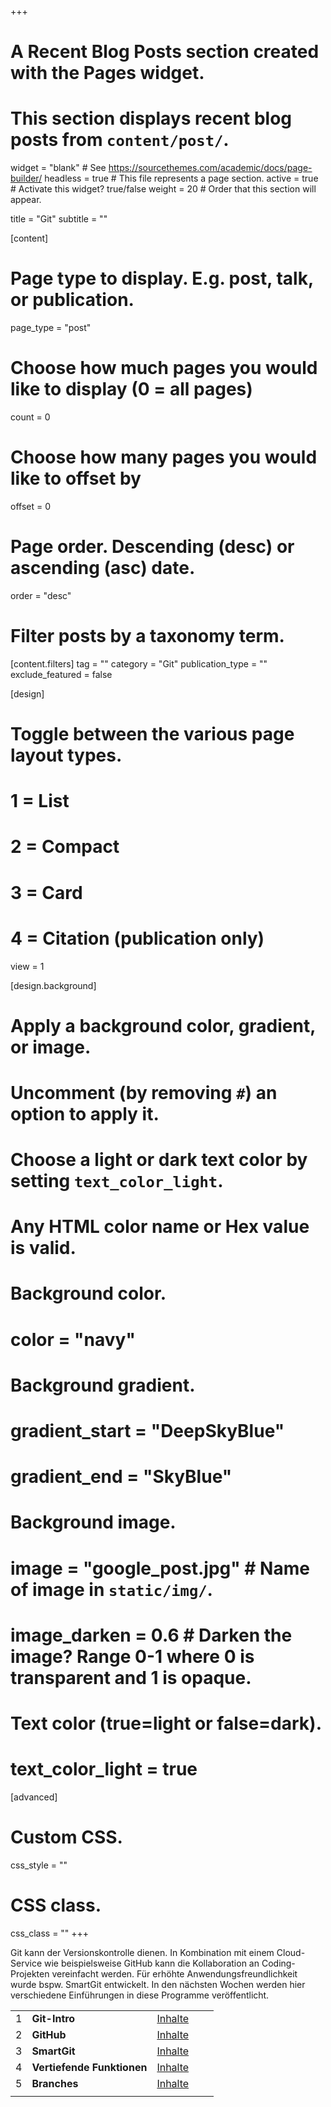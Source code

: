 +++ 
# A Recent Blog Posts section created with the Pages widget.
# This section displays recent blog posts from `content/post/`.

widget = "blank"  # See https://sourcethemes.com/academic/docs/page-builder/
headless = true  # This file represents a page section.
active = true  # Activate this widget? true/false
weight = 20  # Order that this section will appear.

title = "Git"
subtitle = ""

[content]
  # Page type to display. E.g. post, talk, or publication.
  page_type = "post"

  # Choose how much pages you would like to display (0 = all pages)
  count = 0

  # Choose how many pages you would like to offset by
  offset = 0

  # Page order. Descending (desc) or ascending (asc) date.
  order = "desc"

  # Filter posts by a taxonomy term.
  [content.filters]
    tag = ""
    category = "Git"
    publication_type = ""
    exclude_featured = false

[design]
  # Toggle between the various page layout types.
  #   1 = List
  #   2 = Compact
  #   3 = Card
  #   4 = Citation (publication only)
  view = 1

[design.background]
  # Apply a background color, gradient, or image.
  #   Uncomment (by removing `#`) an option to apply it.
  #   Choose a light or dark text color by setting `text_color_light`.
  #   Any HTML color name or Hex value is valid.

  # Background color.
  # color = "navy"

  # Background gradient.
  # gradient_start = "DeepSkyBlue"
  # gradient_end = "SkyBlue"

  # Background image.
  # image = "google_post.jpg"  # Name of image in `static/img/`.
  # image_darken = 0.6  # Darken the image? Range 0-1 where 0 is transparent and 1 is opaque.

  # Text color (true=light or false=dark).
  # text_color_light = true  

[advanced]
 # Custom CSS.
 css_style = ""

 # CSS class.
 css_class = ""
+++

<a id="Git"></a>
Git kann der Versionskontrolle dienen. In Kombination mit einem Cloud-Service wie beispielsweise GitHub kann die Kollaboration an Coding-Projekten vereinfacht werden. Für erhöhte Anwendungsfreundlichkeit wurde bspw. SmartGit entwickelt. In den nächsten Wochen werden hier verschiedene Einführungen in diese Programme veröffentlicht.

|  |  |  |  |  |
| --- | --- | --- | --- | --- |
| 1 | **Git-Intro** | [Inhalte](/post/gitintro) |
| 2 | **GitHub** | [Inhalte](/post/github) | 
| 3 | **SmartGit** | [Inhalte](/post/smartgit) |
| 4 | **Vertiefende Funktionen** | [Inhalte](/post/under-construction) | 
| 5 | **Branches** | [Inhalte](/post/branches) |
|  |  |  
